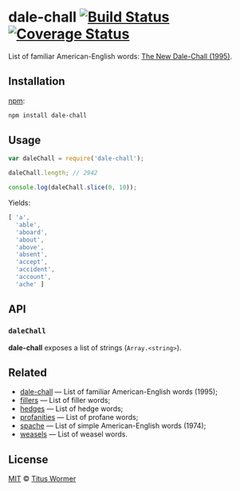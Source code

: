 # dale-chall [![Build Status][travis-badge]][travis] [![Coverage Status][codecov-badge]][codecov]

List of familiar American-English words: [The New Dale-Chall (1995)][wiki].

## Installation

[npm][npm-install]:

```bash
npm install dale-chall
```

## Usage

```js
var daleChall = require('dale-chall');

daleChall.length; // 2942

console.log(daleChall.slice(0, 10));
```

Yields:

```js
[ 'a',
  'able',
  'aboard',
  'about',
  'above',
  'absent',
  'accept',
  'accident',
  'account',
  'ache' ]
```

## API

### `daleChall`

**dale-chall** exposes a list of strings (`Array.<string>`).

## Related

*   [dale-chall](https://github.com/wooorm/dale-chall)
    — List of familiar American-English words (1995);
*   [fillers](https://github.com/wooorm/fillers)
    — List of filler words;
*   [hedges](https://github.com/wooorm/hedges)
    — List of hedge words;
*   [profanities](https://github.com/wooorm/profanities)
    — List of profane words;
*   [spache](https://github.com/wooorm/spache)
    — List of simple American-English words (1974);
*   [weasels](https://github.com/wooorm/weasels)
    — List of weasel words.

## License

[MIT][license] © [Titus Wormer][author]

<!-- Definitions -->

[travis-badge]: https://img.shields.io/travis/wooorm/dale-chall.svg

[travis]: https://travis-ci.org/wooorm/dale-chall

[codecov-badge]: https://img.shields.io/codecov/c/github/wooorm/dale-chall.svg

[codecov]: https://codecov.io/github/wooorm/dale-chall

[npm-install]: https://docs.npmjs.com/cli/install

[license]: LICENSE

[author]: http://wooorm.com

[wiki]: http://en.wikipedia.org/wiki/Dale–Chall_readability_formula
